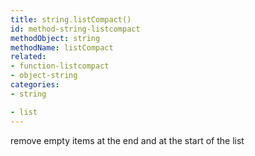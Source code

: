 ```yaml
---
title: string.listCompact()
id: method-string-listcompact
methodObject: string
methodName: listCompact
related:
- function-listcompact
- object-string
categories:
- string

- list
---
```


remove empty items at the end and at the start of the list
